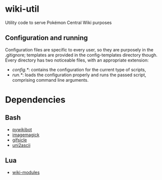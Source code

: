 # wiki-util
Utility code to serve Pokémon Central Wiki purposes

## Configuration and running

Configuration files are specific to every user, so
they are purposely in the .gitignore; templates are
provided in the config-templates directory though.
Every directory has two noticeable files, with an
appropriate extension:
-	_config.*_: contains the configuration for the
		current type of scripts,
-	_run.*_: loads the configuration properly and
		runs the passed script, comprising command
		line arguments.

# Dependencies

## Bash
-	[pywikibot](https://www.mediawiki.org/wiki/Manual:Pywikibot)
-	[imagemagick](https://www.imagemagick.org/script/index.php)
-	[gifsicle](https://www.lcdf.org/gifsicle/)
-	[uni2ascii](https://billposer.org/Software/uni2ascii.html)

## Lua
-	[wiki-modules](https://github.com/pokemoncentral/wiki-lua-modules)
